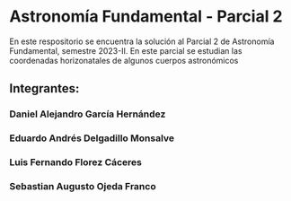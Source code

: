 # Astronomía Fundamental - Parcial 2
En este respositorio se encuentra la solución al Parcial 2 de Astronomía Fundamental, semestre 2023-II. En este parcial se estudian las coordenadas horizonatales de algunos cuerpos astronómicos


## Integrantes:
### Daniel Alejandro García Hernández
### Eduardo Andrés Delgadillo Monsalve
### Luis Fernando Florez Cáceres
### Sebastian Augusto Ojeda Franco


